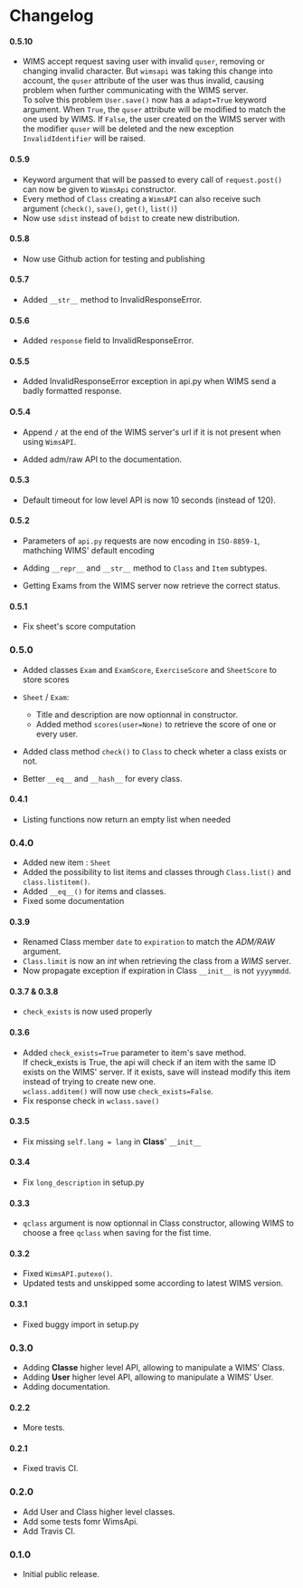 # Changelog

#### 0.5.10

* WIMS accept request saving user with invalid `quser`, removing or changing
  invalid character. But `wimsapi` was taking this change into account, the `quser`
  attribute of the user was thus invalid, causing problem when further communicating with
  the WIMS server.  
  To solve this problem `User.save()` now has a `adapt=True` keyword argument. When `True`,
  the `quser` attribute will be modified to match the one used by WIMS. If `False`, the
  user created on the WIMS server with the modifier `quser` will be deleted and the new
  exception `InvalidIdentifier` will be raised.


#### 0.5.9

* Keyword argument that will be passed to every call of `request.post()` can now
be given to `WimsApi` constructor.
* Every method of `Class` creating a `WimsAPI` can also receive such argument
(`check()`, `save()`, `get()`, `list()`)
* Now use `sdist` instead of `bdist` to create new distribution.

#### 0.5.8

* Now use Github action for testing and publishing

#### 0.5.7

* Added `__str__` method to InvalidResponseError.

#### 0.5.6

* Added `response` field to InvalidResponseError.


#### 0.5.5

* Added InvalidResponseError exception in api.py when WIMS send a badly formatted response.


#### O.5.4

* Append `/` at the end of the WIMS server's url if it is not present when using
`WimsAPI`.

* Added adm/raw API to the documentation.


#### 0.5.3

* Default timeout for low level API is now 10 seconds (instead of 120).


#### 0.5.2

* Parameters of `api.py` requests are now encoding in `ISO-8859-1`, mathching WIMS'
  default encoding
  
* Adding `__repr__` and `__str__` method to `Class` and `Item` subtypes.

* Getting Exams from the WIMS server now retrieve the correct status.


#### 0.5.1

* Fix sheet's score computation


### 0.5.0

* Added classes `Exam` and `ExamScore`, `ExerciseScore` and `SheetScore`
to store scores

* `Sheet` / `Exam`:
    * Title and description are now optionnal in constructor.
    * Added method `scores(user=None)` to retrieve the score of one or every user.

* Added class method `check()` to `Class` to check wheter a class exists or not.

* Better `__eq__` and `__hash__` for every class.


#### 0.4.1

* Listing functions now return an empty list when needed


### 0.4.0

* Added new item : `Sheet`
* Added the possibility to list items and classes through `Class.list()` and
    `class.listitem()`.
* Added `__eq__()` for items and classes.
* Fixed some documentation


#### 0.3.9

* Renamed Class member `date` to `expiration` to match the *ADM/RAW* argument.
* `Class.limit` is now an *int* when retrieving the class from a *WIMS* server.
* Now propagate exception if expiration in Class `__init__` is not `yyyymmdd`.

#### 0.3.7 & 0.3.8

* `check_exists` is now used properly


#### 0.3.6

* Added `check_exists=True` parameter to item's save method.  
    If check_exists is True, the api will check if an item with the same ID
    exists on the WIMS' server. If it exists, save will instead modify this
    item instead of trying to create new one.  
    `wclass.additem()` will now use `check_exists=False`.
* Fix response check in `wclass.save()`


#### 0.3.5

* Fix missing `self.lang = lang` in **Class**' `__init__`


#### 0.3.4

* Fix `long_description` in setup.py


#### 0.3.3

* `qclass` argument is now optionnal in Class constructor,
   allowing WIMS to choose a free `qclass` when saving for
   the fist time. 


#### 0.3.2

* Fixed `WimsAPI.putexo()`.
* Updated tests and unskipped some according to latest WIMS version.


#### 0.3.1

* Fixed buggy import in setup.py


### 0.3.0

* Adding **Classe** higher level API, allowing to manipulate a WIMS' Class.
* Adding **User** higher level API, allowing to manipulate a WIMS' User.
* Adding documentation.


#### 0.2.2

* More tests.


#### 0.2.1

* Fixed travis CI.


### 0.2.0

* Add User and Class higher level classes.
* Add some tests fomr WimsApi.
* Add Travis CI.


### 0.1.0

* Initial public release.
